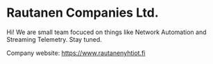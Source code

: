 # Rautanen Companies Ltd.

Hi! We are small team focuced on things like Network Automation and Streaming Telemetry. Stay tuned.

Company website: https://www.rautanenyhtiot.fi
